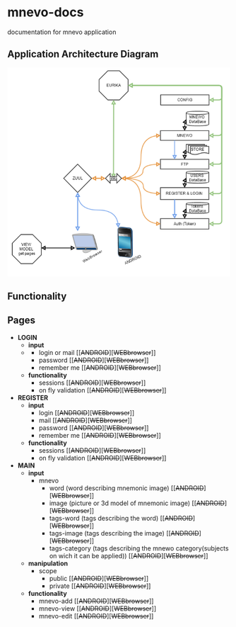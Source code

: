 # mnevo-docs
documentation for mnevo application 

## Application Architecture Diagram
![GitHub Logo](/MNEVO.png)

## Functionality

## Pages 
- **LOGIN**  
  - **input**  
  -
    - login or mail [[<del>ANDROID</del>][<del>WEBbrowser</del>]]
    - password [[<del>ANDROID</del>][<del>WEBbrowser</del>]]
    - remember me [[<del>ANDROID</del>][<del>WEBbrowser</del>]]
  - **functionality**
    - sessions [[<del>ANDROID</del>][<del>WEBbrowser</del>]]
    - on fly validation [[<del>ANDROID</del>][<del>WEBbrowser</del>]]
- **REGISTER**  
  - **input**
    - login [[<del>ANDROID</del>][<del>WEBbrowser</del>]]
    - mail [[<del>ANDROID</del>][<del>WEBbrowser</del>]]
    - password [[<del>ANDROID</del>][<del>WEBbrowser</del>]]
    - remember me [[<del>ANDROID</del>][<del>WEBbrowser</del>]]
  - **functionality**
    - sessions [[<del>ANDROID</del>][<del>WEBbrowser</del>]]
    - on fly validation [[<del>ANDROID</del>][<del>WEBbrowser</del>]]
- **MAIN**  
  - **input** 
    - mnevo
      - word (word describing mnemonic image) [[<del>ANDROID</del>][<del>WEBbrowser</del>]]
      - image (picture or 3d model of mnemonic image) [[<del>ANDROID</del>][<del>WEBbrowser</del>]]
      - tags-word (tags describing the word) [[<del>ANDROID</del>][<del>WEBbrowser</del>]]
      - tags-image (tags describing the image) [[<del>ANDROID</del>][<del>WEBbrowser</del>]]
      - tags-category (tags describing the mnewo category(subjects on wich it can be applied)) [[<del>ANDROID</del>][<del>WEBbrowser</del>]]
  - **manipulation**
    - scope
      - public [[<del>ANDROID</del>][<del>WEBbrowser</del>]]
      - private [[<del>ANDROID</del>][<del>WEBbrowser</del>]]
  - **functionality**
    - mnevo-add [[<del>ANDROID</del>][<del>WEBbrowser</del>]]
    - mnevo-view [[<del>ANDROID</del>][<del>WEBbrowser</del>]]
    - mnevo-edit [[<del>ANDROID</del>][<del>WEBbrowser</del>]]

